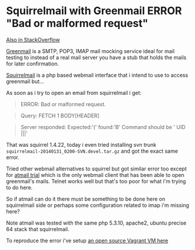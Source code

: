 # Squirrelmail with Greenmail ERROR "Bad or malformed request"

[Also in StackOverflow](http://stackoverflow.com/questions/21471726/squirrelmail-with-greenmail-error-bad-or-malformed-request)

[Greenmail](http://www.icegreen.com/greenmail/) is a SMTP, POP3, IMAP mail mocking service ideal for mail testing to instead of a real mail server you have a stub that holds the mails for later confirmation.

[Squirrelmail](http://squirrelmail.org/about/) is a php based webmail interface that i intend to use to access greenmail but...

As soon as i try to open an email from squirrelmail i get:

> ERROR: Bad or malformed request.

> Query: FETCH 1 BODY[HEADER]

> Server responded: Expected:'(' found:'B' Command should be '<tag> UID <fetch-command>|<store-command>|<copy-command>|<search-command>'

That was squirrel 1.4.22, today i even tried installing svn trunk `squirrelmail-20140131_0200-SVN.devel.tar.gz` and got the exact same error.

Tried other webmail alternatives to squirrel but got similar error too except for [atmail trial](http://atmail.com/) which is the only webmail client that has been able to open greenmail's mails. Telnet works well but that's too poor for what i'm trying to do here.

So if atmail can do it there must be something to be done here on squirrelmail side or perhaps some configuration related to imap i'm missing here?

Note atmail was tested with the same php 5.3.10, apache2, ubuntu precise 64 stack that squirrelmail.

To reproduce the error i've setup [an open source Vagrant VM here](https://github.com/elgalu/greenmail)

